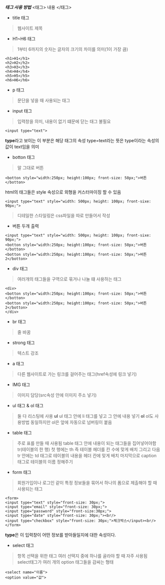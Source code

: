 ***태그 사용 방법***
<태그> 내용 </태그>
- title 태그
>웹사이트 제목

- H1~H6 태그
>1부터 6까지의 숫자는 글자의 크기의 차이를 의미(1이 가장 큼)
```
<h1>H1</h1>
<h2>H2</h2>
<h3>H3</h3>
<h4>H4</h4>
<h5>H5</h5>
<h6>H6</h6>
```

- p 태그
>문단을 넣을 때 사용되는 태그

- input 태그
>입력창을 의미, 내용이 없기 떄문에 닫는 태그 불필요

```
<input type="text">
```

**type**라고 보이는 이 부분은 해당 태그의 속성
type=text라는 뜻은 type이라는 속성의 값이 text임을 의미

- botton 태그
>말 그대로 버튼
```
<botton style="width:250px; height:100px; front-size: 50px;">버튼</botton>
```

  html의 태그들은 style 속성으로 외형을 커스터마이징 할 수 있음
 ```
 <input type="text" style="width: 500px; height: 100px; front-sixe: 90px;">
 ```
 >디테일한 스타일링은 css파일을 따로 만들어서 작성

- 버튼 두개 출력
 ```
 <input type="text" style="width: 500px; height: 100px; front-sixe: 90px;">
 <botton style="width:250px; height:100px; front-size: 50px;">버튼</botton>
 <botton style="width:250px; height:100px; front-size: 50px;">버튼2</botton>
 ```

 - div 태그
  >여러개의 태그들을 구역으로 묶거나 나눌 떄 사용하는 태그
  ```
  <div>
  <botton style="width:250px; height:100px; front-size: 50px;">버튼</botton>
  <botton style="width:250px; height:100px; front-size: 50px;">버튼2</botton>
  </div>
  ```

  - br 태그
 >줄 바꿈
  
  - strong 태그
 >텍스트 강조

 - a 태그
 >다른 웹사이트로 가는 링크를 걸어주는 태그(href속성에 링크 넣기)

 - IMG 태그
 >이미지 담당(src속성 안에 이미지 주소 넣기)

 - ul 태그 & ol 태그
 >둘 다 리스팅에 사용
 > **ul** ul 태그 안에 li 태그를 넣고 그 안에 내용 넣기
 > **ol** ol도 사용방법 동일하지만 ol은 앞에 자동으로 넘버링이 붙음

 - table 태그
 >주로 표를 만들 때 사용됨
 > table 태그 안에 내용이 되는 태그들을 집어넣어야함
 > tr(테이블의 한 행)
 > 첫 행에는 th 즉 테이블 헤더를 칸 수에 맞게 배치
 > 그리고 다음 tr 안에는 td 태그로 테이블의 내용을 헤더 칸에 맞게 배치
 > 마지막으로 caption 태그로 테이블의 이름 정해주기

 - form 태그
 >회원가입이나 로그인 같이 특정 정보들을 묶어서 하나의 폼으로 제출해야 할 때 사용되는 태그
   ```
   <form>
   <input type="text" style="front-size: 30px;">
   <input type="email" style="front-size: 30px;">
   <input type="password" style="front-size:30px;">
   <input type="date" style="front-size: 30px;"><br/>
   <input type="checkbox" style="front-size: 30px;">체크박스</input><br/>
   </form>
   ```
  **type**은 이 입력창이 어떤 정보를 받아들일지에 대한 속성이다.

 - select 태그
 >항목 선택을 위한 태그
 >여러 선택지 중에 하나를 골라야 할 때 자주 사용됨
 >select태그가 여러 개의 option 태그들을 감싸는 형태
 ```
 <select name="이름">
 <option value="값">
 ```
